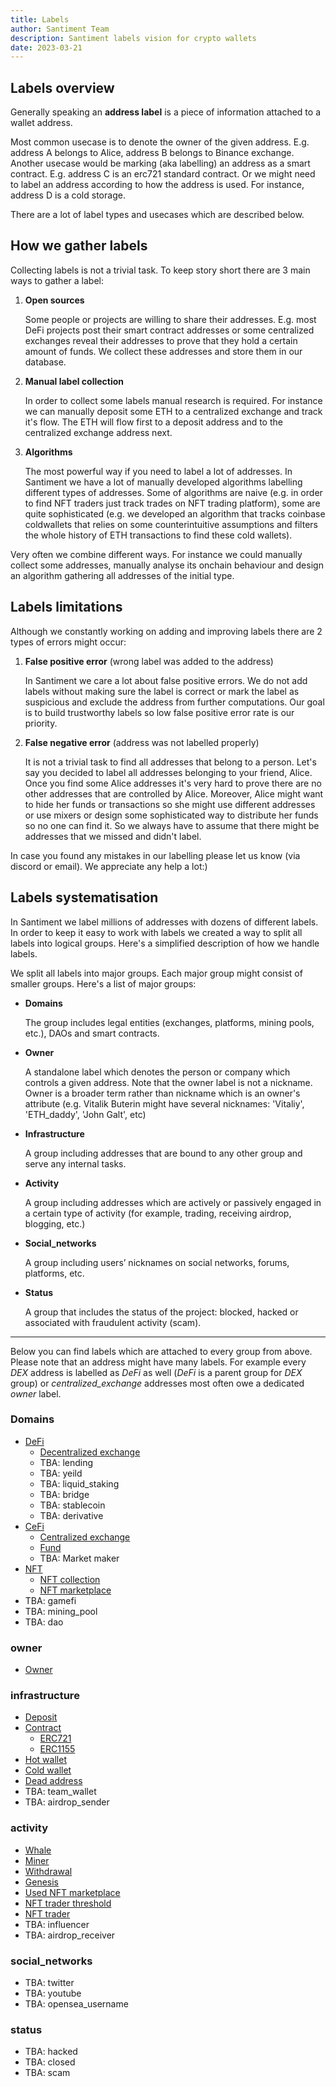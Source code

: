 ```yaml
---
title: Labels
author: Santiment Team
description: Santiment labels vision for crypto wallets
date: 2023-03-21
---
```


## Labels overview

Generally speaking an **address label** is a piece of information attached to a wallet address.

Most common usecase is to denote the owner of the given address. E.g. address A belongs to Alice, address B belongs to Binance exchange. Another usecase would be marking (aka labelling) an address as a smart contract. E.g. address C is an erc721 standard contract. Or we might need to label an address according to how the address is used. For instance, address D is a cold storage.

There are a lot of label types and usecases which are described below.


## How we gather labels

Collecting labels is not a trivial task. To keep story short there are 3 main ways to gather a label:

1. **Open sources**

    Some people or projects are willing to share their addresses. E.g. most DeFi projects post their smart contract addresses or some centralized exchanges reveal their addresses to prove that they hold a certain amount of funds.
    We collect these addresses and store them in our database.

2. **Manual label collection**

    In order to collect some labels manual research is required. For instance we can manually deposit some ETH to a centralized exchange and track it's flow. The ETH will flow first to a deposit address and to the centralized exchange address next.

3. **Algorithms**

    The most powerful way if you need to label a lot of addresses. In Santiment we have a lot of manually developed algorithms labelling different types of addresses. Some of algorithms are naive (e.g. in order to find NFT traders just track trades on NFT trading platform), some are quite sophisticated (e.g. we developed an algorithm that tracks coinbase coldwallets that relies on some counterintuitive assumptions and filters the whole history of ETH transactions to find these cold wallets).


Very often we combine different ways. For instance we could manually collect some addresses, manually analyse its onchain behaviour and design an algorithm gathering all addresses of the initial type.


## Labels limitations

Although we constantly working on adding and improving labels there are 2 types of errors might occur:

1. **False positive error** (wrong label was added to the address)

    In Santiment we care a lot about false positive errors. We do not add labels without making sure the label is correct or mark the label as suspicious and exclude the address from further computations. Our goal is to build trustworthy labels so low false positive error rate is our priority.

2. **False negative error** (address was not labelled properly)

    It is not a trivial task to find all addresses that belong to a person. Let's say you decided to label all addresses belonging to your friend, Alice. Once you find some Alice addresses it's very hard to prove there are no other addresses that are controlled by Alice. Moreover, Alice might want to hide her funds or transactions so she might use different addresses or use mixers or design some sophisticated way to distribute her funds so no one can find it. So we always have to assume that there might be addresses that we missed and didn't label.

In case you found any mistakes in our labelling please let us know (via discord or email). We appreciate any help a lot:)


## Labels systematisation

In Santiment we label millions of addresses with dozens of different labels. In order to keep it easy to work with labels we created a way to split all labels into logical groups. Here's a simplified description of how we handle labels.

We split all labels into major groups. Each major group might consist of smaller groups. Here's a list of major groups:

* **Domains**

    The group includes legal entities (exchanges, platforms, mining pools, etc.), DAOs and smart contracts.

* **Owner**

    A standalone label which denotes the person or company which controls a given address. Note that the owner label is not a nickname. Owner is a broader term rather than nickname which is an owner's attribute (e.g. Vitalik Buterin might have several nicknames: 'Vitaliy', 'ETH_daddy', 'John Galt', etc)


* **Infrastructure**

    A group including addresses that are bound to any other group and serve any internal tasks.

* **Activity**

    A group including addresses which are actively or passively engaged in a certain type of activity (for example, trading, receiving airdrop, blogging, etc.)

* **Social_networks**

    A group including users’ nicknames on social networks, forums, platforms, etc.

* **Status**

    A group that includes the status of the project: blocked, hacked or associated with fraudulent activity (scam).

---

Below you can find labels which are attached to every group from above. Please note that an address might have many labels. For example every _DEX_ address is labelled as _DeFi_ as well (_DeFi_ is a parent group for _DEX_ group) or _centralized_exchange_ addresses most often owe a dedicated _owner_ label.


### Domains

- [DeFi](/labels/defi)
    - [Decentralized exchange](/labels/decentralized-exchange)
    - TBA: lending
    - TBA: yeild
    - TBA: liquid_staking
    - TBA: bridge
    - TBA: stablecoin
    - TBA: derivative
- [CeFi](/labels/cefi)
    - [Centralized exchange](/labels/centralized-exchange)
    - [Fund](/labels/fund)
    - TBA: Market maker
- [NFT](/labels/nft)
    - [NFT collection](/labels/nft-collection)
    - [NFT marketplace](/labels/nft-marketplace)
- TBA: gamefi
- TBA: mining_pool
- TBA: dao


### owner

- [Owner](/labels/owner)


### infrastructure

- [Deposit](/labels/deposit)
- [Contract](/labels/contract)
    - [ERC721](/labels/erc721)
    - [ERC1155](/labels/erc1155)
- [Hot wallet](/labels/hot-wallet)
- [Cold wallet](/labels/cold-wallet)
- [Dead address](/labels/dead-address)
- TBA: team_wallet
- TBA: airdrop_sender


### activity

 - [Whale](/labels/whale)
 - [Miner](/labels/miner)
 - [Withdrawal](/labels/withdrawal)
 - [Genesis](/labels/genesis)
 - [Used NFT marketplace](/labels/used-nft-marketplace)
 - [NFT trader threshold](/labels/nft-trader-threshold)
 - [NFT trader](/labels/nft-trader)
 - TBA: influencer
 - TBA: airdrop_receiver


### social_networks

- TBA: twitter
- TBA: youtube
- TBA: opensea_username


### status

- TBA: hacked
- TBA: closed
- TBA: scam
